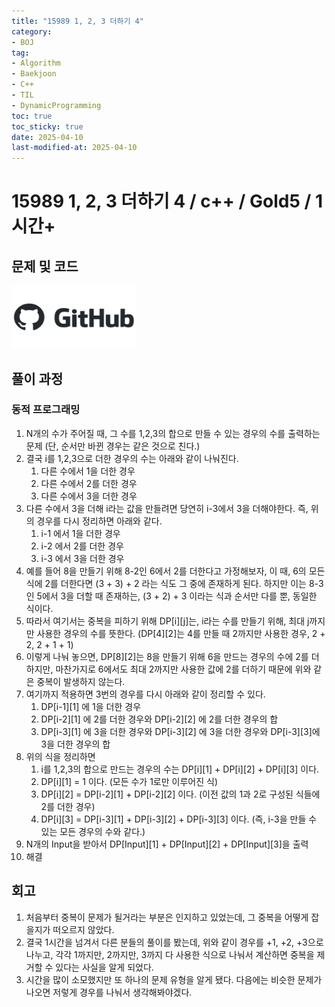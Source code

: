 ```yaml
---
title: "15989 1, 2, 3 더하기 4"
category:
- BOJ
tag:
- Algorithm
- Baekjoon
- C++
- TIL
- DynamicProgramming
toc: true
toc_sticky: true
date: 2025-04-10
last-modified-at: 2025-04-10
---
```


#   15989 1, 2, 3 더하기 4 / c++ / Gold5 / 1시간+

## 문제 및 코드   
[<img src="https://github.com/Sho1007/sho1007.github.io/blob/main/assets/images/github-logo-vector.png?raw=true" width="200" height="100"/>](https://github.com/Sho1007/Algorithm/tree/main/%EB%B0%B1%EC%A4%80/Gold/15989.%E2%80%851%EF%BC%8C%E2%80%852%EF%BC%8C%E2%80%853%E2%80%85%EB%8D%94%ED%95%98%EA%B8%B0%E2%80%854)

## 풀이 과정
### 동적 프로그래밍
1. N개의 수가 주어질 때, 그 수를 1,2,3의 합으로 만들 수 있는 경우의 수를 출력하는 문제 (단, 순서만 바뀐 경우는 같은 것으로 친다.)
2. 결국 i를 1,2,3으로 더한 경우의 수는 아래와 같이 나눠진다.
    1. 다른 수에서 1을 더한 경우
    2. 다른 수에서 2를 더한 경우
    3. 다른 수에서 3을 더한 경우
3. 다른 수에서 3을 더해 i라는 값을 만들려면 당연히 i-3에서 3을 더해야한다. 즉, 위의 경우를 다시 정리하면 아래와 같다.
    1. i-1 에서 1을 더한 경우
    2. i-2 에서 2를 더한 경우
    3. i-3 에서 3을 더한 경우
4. 예를 들어 8을 만들기 위해 8-2인 6에서 2를 더한다고 가정해보자, 이 때, 6의 모든 식에 2를 더한다면 (3 + 3) + 2 라는 식도 그 중에 존재하게 된다. 하지만 이는 8-3인 5에서 3을 더할 때 존재하는, (3 + 2) + 3 이라는 식과 순서만 다를 뿐, 동일한 식이다.
5. 따라서 여기서는 중복을 피하기 위해 DP[i][j]는, i라는 수를 만들기 위해, 최대 j까지만 사용한 경우의 수를 뜻한다. (DP[4][2]는 4를 만들 때 2까지만 사용한 경우, 2 + 2, 2 + 1 + 1)
6. 이렇게 나눠 놓으면, DP[8][2]는 8을 만들기 위해 6을 만드는 경우의 수에 2를 더하지만, 마찬가지로 6에서도 최대 2까지만 사용한 값에 2를 더하기 때문에 위와 같은 중복이 발생하지 않는다.
7. 여기까지 적용하면 3번의 경우를 다시 아래와 같이 정리할 수 있다.
    1. DP[i-1][1] 에 1을 더한 경우
    2. DP[i-2][1] 에 2를 더한 경우와 DP[i-2][2] 에 2를 더한 경우의 합
    3. DP[i-3][1] 에 3을 더한 경우와 DP[i-3][2] 에 3을 더한 경우와 DP[i-3][3]에 3을 더한 경우의 합
8. 위의 식을 정리하면
    1. i를 1,2,3의 합으로 만드는 경우의 수는 DP[i][1] + DP[i][2] + DP[i][3] 이다.
    2. DP[i][1] = 1 이다. (모든 수가 1로만 이루어진 식)
    3. DP[i][2] = DP[i-2][1] + DP[i-2][2] 이다. (이전 값의 1과 2로 구성된 식들에 2를 더한 경우)
    4. DP[i][3] = DP[i-3][1] + DP[i-3][2] + DP[i-3][3] 이다. (즉, i-3을 만들 수 있는 모든 경우의 수와 같다.)
9. N개의 Input을 받아서 DP[Input][1] + DP[Input][2] + DP[Input][3]을 출력
10. 해결

## 회고
1. 처음부터 중복이 문제가 될거라는 부분은 인지하고 있었는데, 그 중복을 어떻게 잡을지가 떠오르지 않았다.
2. 결국 1시간을 넘겨서 다른 분들의 풀이를 봤는데, 위와 같이 경우를 +1, +2, +3으로 나누고, 각각 1까지만, 2까지만, 3까지 다 사용한 식으로 나눠서 계산하면 중복을 제거할 수 있다는 사실을 알게 되었다.
3. 시간을 많이 소모했지만 또 하나의 문제 유형을 알게 됐다. 다음에는 비슷한 문제가 나오면 저렇게 경우를 나눠서 생각해봐야겠다.